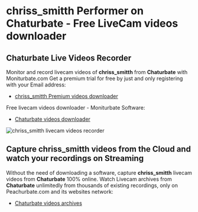 # chriss_smitth Performer on Chaturbate - Free LiveCam videos downloader

## Chaturbate Live Videos Recorder

Monitor and record livecam videos of **chriss_smitth** from **Chaturbate** with Moniturbate.com
Get a premium trial for free by just and only registering with your Email address:
* [chriss_smitth Premium videos downloader](https://moniturbate.com/request-demo-licence-key.html)

Free livecam videos downloader - Moniturbate Software:
* [Chaturbate videos downloader](https://moniturbate.com/moniturbate-download-software.html)

![chriss_smitth livecam videos recorder](https://peachurnet.com/templates/moniturbate-software.png)


## Capture chriss_smitth videos from the Cloud and watch your recordings on Streaming

Without the need of downloading a software, capture **chriss_smitth** livecam videos from **Chaturbate** 100% online.
Watch Livecam archives from **Chaturbate** unlimitedly from thousands of existing recordings, only on Peachurbate.com and its websites network:
* [Chaturbate videos archives](https://peachurnet.com/)
